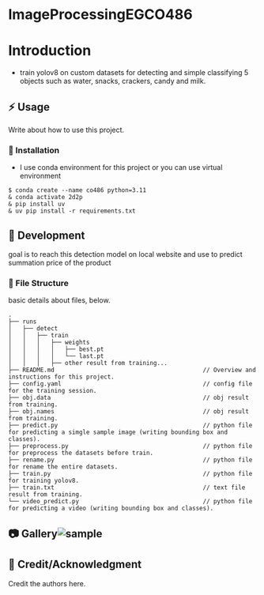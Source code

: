 # ImageProcessingEGCO486
# Introduction
- train yolov8 on custom datasets for detecting and simple classifying 5 objects such as water, snacks, crackers, candy and milk.

## :zap: Usage
Write about how to use this project.

###  :electric_plug: Installation
- I use conda environment for this project or you can use virtual environment
```
$ conda create --name co486 python=3.11
& conda activate 2d2p
& pip install uv
& uv pip install -r requirements.txt
```

##  :wrench: Development
goal is to reach this detection model on local website and use to predict summation price of the product


###  :file_folder: File Structure
basic details about files, below.

```
.
├── runs
│   ├── detect
│   │   ├── train
│   │   │   ├── weights
│   │   │   │   ├── best.pt
│   │   │   │   └── last.pt
│   │   │   ├── other result from training...
├── README.md                                          // Overview and instructions for this project.
├── config.yaml                                        // config file for the training session.
├── obj.data                                           // obj result from training.
├── obj.names                                          // obj result from training.
├── predict.py                                         // python file for predicting a simgle sample image (writing bounding box and classes).
├── preprocess.py                                      // python file for preprocess the datasets before train.
├── rename.py                                          // python file for rename the entire datasets.
├── train.py                                           // python file for training yolov8.
├── train.txt                                          // text file result from training.
└── video_predict.py                                   // python file for predicting a video (writing bounding box and classes).
```


##  :camera: Gallery![sample](https://github.com/user-attachments/assets/784f53d6-153c-4d9d-a358-d35469ed8172)

## :star2: Credit/Acknowledgment
Credit the authors here.
